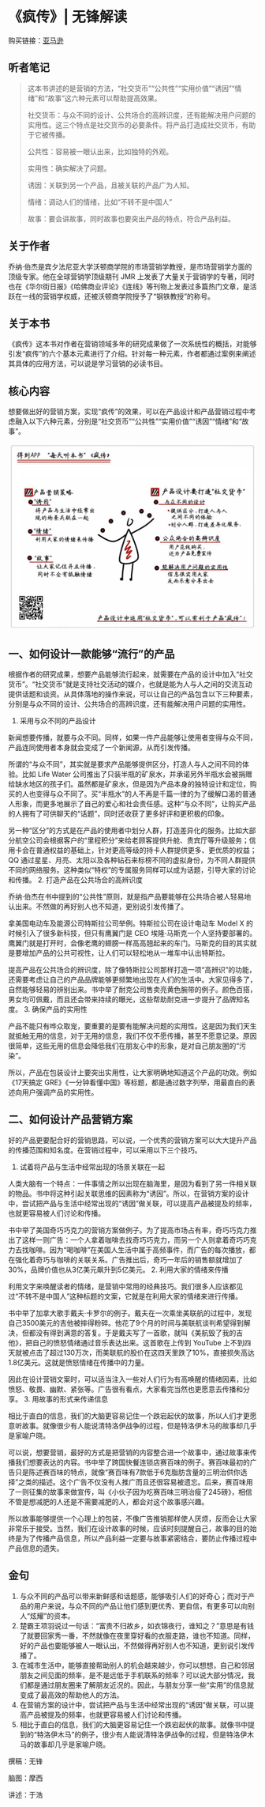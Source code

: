 《疯传》| 无锋解读
==============================

购买链接：[亚马逊](https://www.amazon.cn/图书/dp/B00HALILL2/ref=sr_1_1?ie=UTF8&qid=1507725403&sr=8-1&keywords=疯传)

听者笔记
-----------------------------

> 这本书讲述的是营销的方法，“社交货币”“公共性”“实用价值”“诱因”“情绪”和“故事”这六种元素可以帮助提高效果。
>
> 社交货币：与众不同的设计、公共场合的高辨识度，还有能解决用户问题的实用性。这三个特点是社交货币的必要条件。将产品打造成社交货币，有助于它被传播。
>
> 公共性：容易被一眼认出来，比如独特的外观。
>
> 实用性：确实解决了问题。
>
> 诱因：关联到另一个产品，且被关联的产品广为人知。
>
> 情绪：调动人们的情绪，比如“不转不是中国人”
>
> 故事：要会讲故事，同时故事也要突出产品的特点，符合产品利益。

关于作者
-----------------------------

乔纳·伯杰是宾夕法尼亚大学沃顿商学院的市场营销学教授，是市场营销学方面的顶级专家。他在全球营销学顶级期刊 JMR 上发表了大量关于营销学的专著，同时也在《华尔街日报》《哈佛商业评论》《连线》等刊物上发表过多篇热门文章，是活跃在一线的营销学权威，还被沃顿商学院授予了“钢铁教授”的称号。 

关于本书
-----------------------------

《疯传》这本书对作者在营销领域多年的研究成果做了一次系统性的概括，对能够引发“疯传”的六个基本元素进行了介绍。针对每一种元素，作者都通过案例来阐述其具体的应用方法，可以说是学习营销的必读书目。 

核心内容
-----------------------------

想要做出好的营销方案，实现“疯传”的效果，可以在产品设计和产品营销过程中考虑融入以下六种元素，分别是“社交货币”“公共性”“实用价值”“诱因”“情绪”和“故事”。 
 
![](contagious/001.JPG)

一、如何设计一款能够“流行”的产品
-----------------------------

根据作者的研究成果，想要产品能够流行起来，就需要在产品的设计中加入“社交货币”。“社交货币”就是支持社交活动的媒介，也就是能为人与人之间的交流互动提供话题和谈资。从具体落地的操作来说，可以让自己的产品包含以下三种要素，分别是与众不同的设计、公共场合的高辨识度，还有能解决用户问题的实用性。

1. 采用与众不同的产品设计

新闻想要传播，就要与众不同。同样，如果一件产品能够让使用者变得与众不同，产品连同使用者本身就会变成了一个新闻源，从而引发传播。

所谓的“与众不同”，其实就是要求产品能够提供区分，打造人与人之间不同的体验。比如 Life Water 公司推出了只装半瓶的矿泉水，并承诺另外半瓶水会被捐赠给缺水地区的孩子们。虽然都是矿泉水，但是因为产品本身的独特设计和定位，购买的人也变得与众不同了。买“半瓶水”的人不再是千篇一律的为了缓解口渴的普通人形象，而更多地展示了自己的爱心和社会责任感。这种“与众不同”，让购买产品的人拥有了可供聊天的“话题”，同时还收获了更多好评和更积极的印象。

另一种“区分”的方式是在产品的使用者中划分人群，打造差异化的服务。比如大部分航空公司会根据客户的“里程积分”来给老顾客提供升舱、贵宾厅等升级服务；信用卡会在普通权益的基础上，针对更高等级的持卡人群提供更多、更优质的权益；QQ 通过星星、月亮、太阳以及各种钻石来标榜不同的虚拟身份，为不同人群提供不同的网络服务。这种类似“特权”的专属服务同样可以成为话题，引导大家的讨论和传播。
2. 打造产品在公共场合的高辨识度

乔纳·伯杰在书中提到的“公共性”原则，就是指产品要能够在公共场合被人轻易地认出来。不然做的再好别人也不知道，更别说引发传播了。

拿美国电动车及能源公司特斯拉公司举例。特斯拉公司在设计电动车 Model X 的时候引入了很多新科技，但只有鹰翼门是 CEO 埃隆·马斯克一个人坚持要部署的。鹰翼门就是打开时，会像老鹰的翅膀一样高高翘起来的车门。马斯克的目的其实就是要增加产品的公共可视性，让人们可以轻松地从一堆车中认出特斯拉。

提高产品在公共场合的辨识度，除了像特斯拉公司那样打造一项“高辨识”的功能，还需要考虑让自己的产品品牌能够更频繁地出现在人们的生活中。大家见得多了，自然能够轻易的辨别出来。书中举了耐克公司售卖亮黄色腕带的例子。颜色百搭，男女均可佩戴，而且还会带来持续的曝光，这些帮助耐克进一步提升了品牌知名度。
3. 确保产品的实用性

产品不能只有哗众取宠，要重要的是要有能解决问题的实用性。这是因为我们天生就抵触无用的信息，对于无用的信息，我们不仅不愿传播，甚至不愿意记录。原因很简单，这些无用的信息会降低我们在朋友心中的形象，是对自己朋友圈的“污染”。

所以，产品在包装设计上要突出实用性，让大家明确地知道这个产品的功效。例如《17天搞定 GRE》《一分钟看懂中国》等标题，都是通过数字列举，用最直白的表述向用户强调产品的实用性。

二、如何设计产品营销方案
-----------------------------

好的产品更要配合好的营销思路，可以说，一个优秀的营销方案可以大大提升产品的传播范围和知名度。在营销过程中，可以采用以下三个技巧。

1. 试着将产品与生活中经常出现的场景关联在一起

人类大脑有一个特点：一件事情之所以出现在脑海里，是因为看到了另一件相关联的物品。书中将这种引起关联思维的因素称为“诱因”。所以，在营销方案的设计中，尝试把产品与生活中经常出现的“诱因”做关联，可以提高产品被提及的频率，也就更容易被人们讨论和传播。

书中举了美国奇巧巧克力的营销方案做例子。为了提高市场占有率，奇巧巧克力推出了这样一则广告：一个人拿着咖啡去找奇巧巧克力，而另一个人则拿着奇巧巧克力去找咖啡。因为“喝咖啡”在美国人生活中属于高频事件，而广告的每次播放，都在强化着奇巧与咖啡的关联关系。广告推出后，奇巧一年后的销售额就增加了30%，品牌价值也从3亿美元飙升到5亿美元。
2. 利用大家的情绪来传播

利用文字来唤醒读者的情绪，是营销中常用的经典技巧。我们很多人应该都见过“不转不是中国人”这种标题的文案，它就是在利用大家的情绪来进行传播。

书中举了加拿大歌手戴夫·卡罗尔的例子。戴夫在一次乘坐美联航的过程中，发现自己3500美元的吉他被摔得粉碎。他花了9个月的时间与美联航谈判希望得到解决，但都没有得到满意的答复。于是戴夫写了一首歌，就叫《美航毁了我的吉他》，把自己的愤怒情绪通过音乐表达出来。这首歌在上传到 YouTube 上不到四天就被点击了超过130万次，而美联航的股价在这四天里跌了10%，直接损失高达1.8亿美元。这就是愤怒情绪在传播中的力量。

因此在设计营销文案时，可以适当注入一些对人们行为有高唤醒的情绪因素，比如愤怒、敬畏、幽默、紧张等。广告很有看点，大家看完当然也更愿意去传播和分享。
3. 用故事的形式来传递信息

相比于直白的信息，我们的大脑更容易记住一个跌宕起伏的故事，所以人们才更愿意听故事。就像很少有人能说清特洛伊战争的过程，但是特洛伊木马的故事却几乎是家喻户晓。

可以说，想要营销，最好的方式是把营销的内容整合进一个故事中，通过故事来传播我们想要表达的内容。书中举了跨国快餐连锁店赛百味的例子。赛百味最初的广告只是陈述赛百味的特点，就像“赛百味有7款低于6克脂肪含量的三明治供你选择”之类的描述。这个广告不仅没有人推广而且还很容易被遗忘。后来，赛百味用了一则征集的故事来做宣传，叫《小伙子因为吃赛百味三明治瘦了245磅》，相信不管是想减肥的人还是不需要减肥的人，都会对这个故事感兴趣。

所以故事能够提供一个心理上的包装，不像广告推销那样使人厌烦，反而会让大家非常乐于接受。当然，我们在设计故事的时候，应该时刻提醒自己，故事的目的始终是为了传播产品信息，所以产品利益一定要与故事紧密结合，要防止传播过程中产品信息的遗失。 

金句
-----------------------------

1. 与众不同的产品可以带来新鲜感和话题感，能够吸引人们的好奇心；而对于产品的用户来说，与众不同的产品让他们感到更优秀、更自信，有更多可以向别人“炫耀”的资本。
2. 楚霸王项羽说过一句话：“富贵不归故乡，如衣锦夜行，谁知之？”意思是有钱了就要回家秀一番，不然就像在夜里穿好看的衣服走路，谁也不知道。同样，好的产品也要能够被人一眼认出，不然做得再好别人也不知道，更别说引发传播了。
3. 在城市生活中，能够直接帮助别人的机会越来越少，你可以想想，自己和邻居朋友之间见面的频率，是不是远低于手机联系的频率？可以说大部分情况，我们都是通过朋友圈来了解朋友近况的。因此，与朋友分享一些“实用”的信息就变成了最高效的帮助他人的方法。
4. 在营销方案的设计中，尝试把产品与生活中经常出现的“诱因”做关联，可以提高产品被提及的频率，也就更容易被人们讨论和传播。
5. 相比于直白的信息，我们的大脑更容易记住一个跌宕起伏的故事。就像书中提到的“特洛伊木马”的例子，很少有人能说清特洛伊战争的过程，但是特洛伊木马的故事却几乎是家喻户晓。

撰稿：无锋

脑图：摩西

讲述：于浩